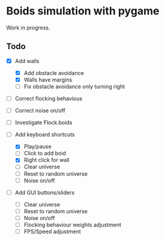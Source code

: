 # Boids simulation with pygame

Work in progress.

## Todo

- [x] Add walls
  - [x] Add obstacle avoidance
  - [x] Walls have margins
  - [ ] Fix obstacle avoidance only turning right

- [ ] Correct flocking behavious

- [ ] Correct noise on/off
- [ ] Investigate Flock.boids

- [ ] Add keyboard shortcuts
  - [x] Play/pause
  - [ ] Click to add boid
  - [x] Right click for wall
  - [ ] Clear universe
  - [ ] Reset to random universe
  - [ ] Noise on/off

- [ ] Add GUI buttons/sliders
  - [ ] Clear universe
  - [ ] Reset to random universe
  - [ ] Noise on/off
  - [ ] Flocking behaviour weights adjustment
  - [ ] FPS/Speed adjustment